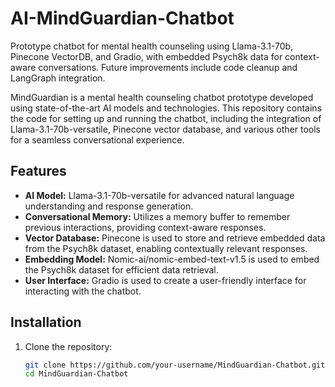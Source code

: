 # AI-MindGuardian-Chatbot
Prototype chatbot for mental health counseling using Llama-3.1-70b, Pinecone VectorDB, and Gradio, with embedded Psych8k data for context-aware conversations. Future improvements include code cleanup and LangGraph integration.



MindGuardian is a mental health counseling chatbot prototype developed using state-of-the-art AI models and technologies. This repository contains the code for setting up and running the chatbot, including the integration of Llama-3.1-70b-versatile, Pinecone vector database, and various other tools for a seamless conversational experience.

## Features

- **AI Model:** Llama-3.1-70b-versatile for advanced natural language understanding and response generation.
- **Conversational Memory:** Utilizes a memory buffer to remember previous interactions, providing context-aware responses.
- **Vector Database:** Pinecone is used to store and retrieve embedded data from the Psych8k dataset, enabling contextually relevant responses.
- **Embedding Model:** Nomic-ai/nomic-embed-text-v1.5 is used to embed the Psych8k dataset for efficient data retrieval.
- **User Interface:** Gradio is used to create a user-friendly interface for interacting with the chatbot.

## Installation

1. Clone the repository:
   ```bash
   git clone https://github.com/your-username/MindGuardian-Chatbot.git
   cd MindGuardian-Chatbot
